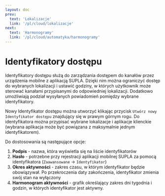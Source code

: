 ```yaml
---
layout: doc
prev:
  text: 'Lokalizacje'
  link: '/pl/cloud/lokalizacje'
next:
  text: 'Harmonogramy'
  link: '/pl/cloud/automatyka/harmonogramy'
---
```

# Identyfikatory dostępu

Identyfikatory dostępu służą do zarządzania dostępem do kanałów przez urządzenia mobilne z aplikacją SUPLA. Dzięki nim można ograniczyć dostęp do wybranych lokalizacji i ustawić godziny, w których użytkownik może sterować kanałami przypisanymi do odpowiedniej lokalizacji. Dodatkowo umożliwiają podział wysyłanych powiadomień pomiędzy wybrane identyfikatory.

Nowy Identyfikator dostępu można utworzyć klikając przycisk `Utwórz nowy Identyfikator dostępu` znajdujący się w prawym górnym rogu. Do identyfikatora można przypisać wybrane lokalizacje i aplikacje klienckie (wybrana aplikacja może być powiązana z maksymalnie jednym identyfikatorem).

Do dostosowania są następujące opcje:
1. **Podpis** - nazwa, która wyświetla się na liście identyfikatorów
2. **Hasło** - potrzebne przy rejestracji aplikacji mobilnej SUPLA za pomocą identyfikatora (`Zaawansowane` -> `Identyfikator`)
3. **Okres aktywności** - zakres czasu, w którym identyfikator będzie obowiązywał. Po przekroczenia daty zakończenia, identyfikator zmienia swój stan na wyłączony
4. **Harmonogram aktywności** - grafik określający zakres dni tygodnia i godzin, w których identyfikator jest aktywny.